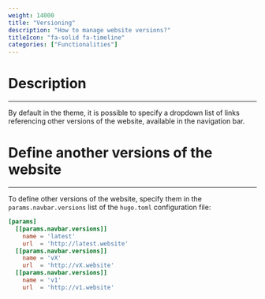 ```yaml
---
weight: 14000
title: "Versioning"
description: "How to manage website versions?"
titleIcon: "fa-solid fa-timeline"
categories: ["Functionalities"]
---
```


# Description
---

By default in the theme, it is possible to specify a dropdown list of links referencing other versions of the website, available in the navigation bar.

# Define another versions of the website
---

To define other versions of the website, specify them in the `params.navbar.versions` list of the `hugo.toml` configuration file:
```toml
[params]
  [[params.navbar.versions]]
    name = 'latest'
    url  = 'http://latest.website'
  [[params.navbar.versions]]
    name = 'vX'
    url  = 'http://vX.website'
  [[params.navbar.versions]]
    name = 'v1'
    url  = 'http://v1.website'
```
